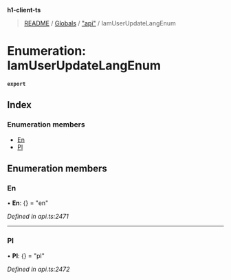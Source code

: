 **h1-client-ts**

> [README](../README.md) / [Globals](../globals.md) / ["api"](../modules/_api_.md) / IamUserUpdateLangEnum

# Enumeration: IamUserUpdateLangEnum

**`export`** 

## Index

### Enumeration members

* [En](_api_.iamuserupdatelangenum.md#en)
* [Pl](_api_.iamuserupdatelangenum.md#pl)

## Enumeration members

### En

•  **En**: {} = "en"

*Defined in api.ts:2471*

___

### Pl

•  **Pl**: {} = "pl"

*Defined in api.ts:2472*
